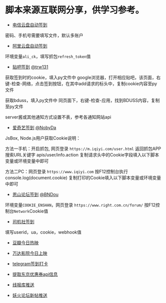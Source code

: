 # 脚本来源互联网分享，供学习参考。

* [电信云盘自动签到](https://raw.githubusercontent.com/SStarbuckS/autoscripts/main/189Cloud-Checkin.py)

密码、手机号需要填写文件，默认多账户

* [阿里云盘自动签到](https://raw.githubusercontent.com/SStarbuckS/autoscripts/main/aliDriveCheckIn.py)

环境变量`ali_ck`，填写抓包`refresh_token`值

* [贴吧签到](https://raw.githubusercontent.com/SStarbuckS/autoscripts/main/tieba.py) [@trw131](https://github.com/trw131/TiebaCheckIn)

获取签到时的cookie，填入py文件中 google浏览器，打开相应贴吧，该页面，右键-检查-网络，点击签到按钮，在其中add请求的标头中，复制cookie内容至py文件

获取bduss，填入py文件中 同页面下，右键-检查-应用，找到BDUSS内容，复制至py文件

server酱或其他通知方式设置不表，参考各通知网站api

* [爱奇艺签到](https://raw.githubusercontent.com/SStarbuckS/autoscripts/main/iQIYI.js) [@NobyDa](https://github.com/NobyDa/Script)

JsBox, Node.js用户获取Cookie说明：

方法一手机：开启抓包, 网页登录 `https://m.iqiyi.com/user.html` 返回抓包APP搜索URL关键字 apis/user/info.action 复制请求头中的Cookie字段填入以下脚本变量或环境变量中即可

方法二PC：网页登录 `https://www.iqiyi.com` 按F12控制台执行 console.log(document.cookie) 复制打印的Cookie填入以下脚本变量或环境变量中即可

* [恩山论坛签到](https://raw.githubusercontent.com/SStarbuckS/autoscripts/main/checkIn_EnShan.py) [@BNDou](https://github.com/BNDou/Auto_Check_In)

环境变量`COOKIE_ENSHAN`，网页登录 `https://www.right.com.cn/forum/` 按F12控制台`Network`Cookie值

* [司机社签到](https://raw.githubusercontent.com/SStarbuckS/autoscripts/main/sijishe.py)

填写userid，ua，cookie，webhook值

* [豆瓣今日热映](https://raw.githubusercontent.com/SStarbuckS/autoscripts/main/push/push_douban_hot_show.py)

* [万达影院今日上映](https://raw.githubusercontent.com/SStarbuckS/autoscripts/main/push/push_wanda_hot_show.py)

* [telegram签到打卡](https://raw.githubusercontent.com/SStarbuckS/autoscripts/main/tg_bot_qd.py)

* [提取东京优惠券api信息](https://raw.githubusercontent.com/SStarbuckS/autoscripts/main/dj_link.py)

* [线报库推送](https://raw.githubusercontent.com/SStarbuckS/autoscripts/main/push/push_xianbaoku.py)

* [妖火论坛新帖推送](https://raw.githubusercontent.com/SStarbuckS/autoscripts/main/push/push_yh.py)
